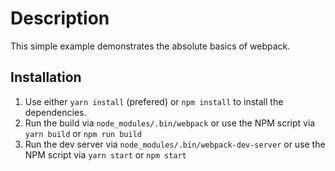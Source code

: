 # Description
This simple example demonstrates the absolute basics of webpack.

## Installation
1. Use either `yarn install` (prefered) or `npm install` to install the dependencies.
2. Run the build via `node_modules/.bin/webpack` or use the NPM script via `yarn build` or `npm run build`
3. Run the dev server via `node_modules/.bin/webpack-dev-server` or use the NPM script via `yarn start` or `npm start`
